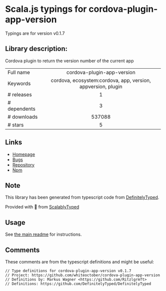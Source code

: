 
# Scala.js typings for cordova-plugin-app-version

Typings are for version v0.1.7

## Library description:
Cordova plugin to return the version number of the current app

|                    |                 |
| ------------------ | :-------------: |
| Full name          | cordova-plugin-app-version |
| Keywords           | cordova, ecosystem:cordova, app, version, appversion, plugin |
| # releases         | 1 |
| # dependents       | 3 |
| # downloads        | 537088 |
| # stars            | 5 |

## Links
- [Homepage](https://github.com/whiteoctober/cordova-plugin-app-version#readme)
- [Bugs](https://github.com/whiteoctober/cordova-plugin-app-version/issues)
- [Repository](https://github.com/whiteoctober/cordova-plugin-app-version)
- [Npm](https://www.npmjs.com/package/cordova-plugin-app-version)
    


## Note
This library has been generated from typescript code from [DefinitelyTyped](https://definitelytyped.org).

Provided with :purple_heart: from [ScalablyTyped](https://github.com/oyvindberg/ScalablyTyped)

## Usage
See [the main readme](../../readme.md) for instructions.

## Comments

These comments are from the typescript definitions and might be useful:
```
// Type definitions for cordova-plugin-app-version v0.1.7
// Project: https://github.com/whiteoctober/cordova-plugin-app-version
// Definitions by: Markus Wagner <https://github.com/Ritzlgrmft>
// Definitions: https://github.com/DefinitelyTyped/DefinitelyTyped

```

